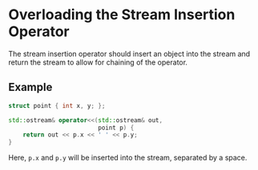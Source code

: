# Overloading the Stream Insertion Operator

The stream insertion operator should insert an object into the stream
and return the stream to allow for chaining of the operator.

## Example
```cpp
struct point { int x, y; };

std::ostream& operator<<(std::ostream& out,
                         point p) {
    return out << p.x << ' ' << p.y;
}
```

Here, `p.x` and `p.y` will be inserted into the stream, separated by a space.